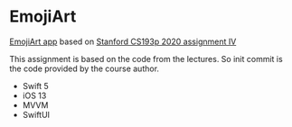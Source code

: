 # EmojiArt
[EmojiArt app](https://en.wikipedia.org/wiki/Set_(card_game)) based on [Stanford CS193p 2020 assignment IV](https://cs193p.sites.stanford.edu/sites/g/files/sbiybj16636/files/media/file/a4_0.pdf)

This assignment is based on the code from the lectures. So init commit is the code provided by the course author.

* Swift 5
* iOS 13
* MVVM
* SwiftUI
